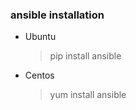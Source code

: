 ### ansible installation ###
- Ubuntu 
  >  pip install ansible
- Centos 
  >  yum install ansible

  